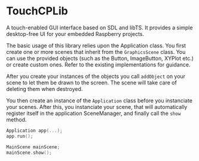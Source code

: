 # TouchCPLib

A touch-enabled GUI interface based on SDL and libTS. It provides a simple desktop-free UI for your embedded Raspberry projects.

The basic usage of this library relies upon the Application class.
You first create one or more scenes that inherit from the `GraphicsScene` class.
You can use the provided objects (such as the Button, ImageButton, XYPlot etc.) or create custom ones. Refer to the existing implementations for guidance.

After you create your instances of the objects you call `addObject` on your scene to let them be drawn to the screen. The scene will take care of deleting them when destroyed.

You then create an instance of the `Application` class before you instanciate your scenes.
After this, you instanciate your scene, that will automatically register itself in the application SceneManager, and finally call the `show` method.

```c++
Application app(...);
app.run();

MainScene mainScene;
mainScene.show();
```